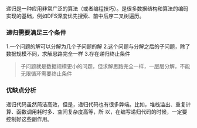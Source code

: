 递归是⼀种应⽤⾮常⼴泛的算法（或者编程技巧）。是很多数据结构和算法的编码实现的基础，例如DFS深度优先搜索、前中后序二叉树遍历。

### 递归需要满足三个条件

1.⼀个问题的解可以分解为⼏个⼦问题的解
2.这个问题与分解之后的⼦问题，除了数据规模不同，求解思路完全⼀样
3.存在递归终⽌条件

>子问题就是数据规模更小的问题，但求解思路完全一样，一层层分解，不能无限循环需要终止条件

### 优缺点分析
递归代码虽然简洁⾼效，但是，递归代码也有很多弊端。⽐如，堆栈溢出、重复计算、函数调⽤耗时多、空间复杂度⾼等，所 以，在编写递归代码的时候，⼀定要控制好这些副作⽤。